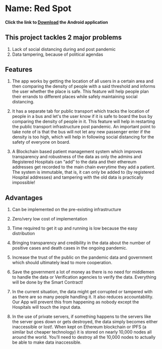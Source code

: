 
# Name: Red Spot

#### Click the link to [Download](https://drive.google.com/file/d/1nEx5gwVYNvJPHn8TRr0o43zduGh7fB9k/view?usp=sharing) the Android application  

## This project tackles 2 major problems

1.  Lack of social distancing during and post pandemic
2.  Data tampering, because of political agendas  

## Features  

1.  The app works by getting the location of all users in a certain area and then comparing the density of people with a said threshold and informs the user whether the place is safe. This feature will help people plan their errands to different places while safely maintaining social distancing.
    
2.  It has a separate tab for public transport which tracks the location of people in a bus and let's the user know if it is safe to board the bus by comparing the density of people in it. This feature will help in restarting the public transport infrastructure post pandemic.
An important point to take note of is that the bus will not let any new passenger enter if the density is too high, which will help in following social distancing for the safety of everyone on board.

3.  A Blockchain based patient management system which improves transparency and robustness of the data as only the admins and Registered Hospitals can “add” to the data and their ethereum addresses get recorded to the main chain everytime they add a patient. The system is immutable, that is, it can only be added to (by registered Hospital addresses) and tampering with the old data is practically impossible!
    
## Advantages

1.  Can be implemented on the pre-existing infrastructure
    
2.  Zero/very low cost of implementation
    
3.  Time required to get it up and running is low because the easy distribution
    
4.  Bringing transparency and credibility in the data about the number of positive cases and death cases in the ongoing pandemic.
    
5. Increase the trust of the public on the pandemic data and government which should ultimately lead to more cooperation.
    
6.  Save the government a lot of money as there is no need for middlemen to handle the data or Verification agencies to verify the data. Everything will be done by the Smart Contract!

7.  In the current situation, the data might get corrupted or tampered with as there are so many people handling it. It also reduces accountability. Our App will prevent this from happening as nobody except the Hospitals will touch the input data.
    
8.  In the use of private servers, if something happens to the servers like the server goes down or gets destroyed, the data simply becomes either inaccessible or lost!. When kept on Ethereum blockchain or IPFS (a similar but cheaper technology) it is stored on nearly 10,000 nodes all around the world. You’ll need to destroy all the 10,000 nodes to actually be able to make data inaccessible.
